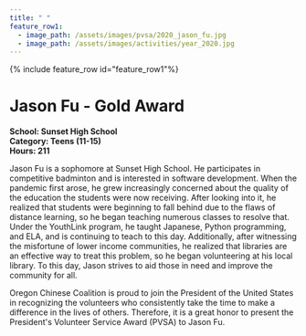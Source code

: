 ```yaml
---
title: " "
feature_row1:
  - image_path: /assets/images/pvsa/2020_jason_fu.jpg
  - image_path: /assets/images/activities/year_2020.jpg
---
```


{% include feature_row id="feature_row1"%}

# Jason Fu - Gold Award

**School: Sunset High School**  
**Category: Teens (11-15)**  
**Hours: 211**  

Jason Fu is a sophomore at Sunset High School. He participates in competitive badminton and is interested in software development. When the pandemic first arose, he grew increasingly concerned about the quality of the education the students were now receiving. After looking into it, he realized that students were beginning to fall behind due to the flaws of distance learning, so he began teaching numerous classes to resolve that. Under the YouthLink program, he taught Japanese, Python programming, and ELA, and is continuing to teach to this day. Additionally, after witnessing the misfortune of lower income communities, he realized that libraries are an effective way to treat this problem, so he began volunteering at his local library. To this day, Jason strives to aid those in need and improve the community for all.

Oregon Chinese Coalition is proud to join the President of the United States in recognizing the volunteers who consistently take the time to make a difference in the lives of others. Therefore, it is a great honor to present the President's Volunteer Service Award (PVSA) to Jason Fu.
